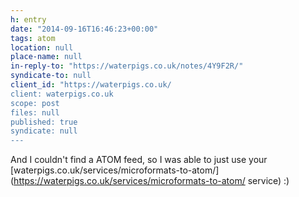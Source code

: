 ```yaml
---
h: entry
date: "2014-09-16T16:46:23+00:00"
tags: atom
location: null
place-name: null
in-reply-to: "https://waterpigs.co.uk/notes/4Y9F2R/"
syndicate-to: null
client_id: "https://waterpigs.co.uk/
client: waterpigs.co.uk
scope: post
files: null
published: true
syndicate: null
---
```

And I couldn't find a ATOM feed, so I was able to just use your [waterpigs.co.uk/services/microformats-to-atom/](https://waterpigs.co.uk/services/microformats-to-atom/ service) :)
